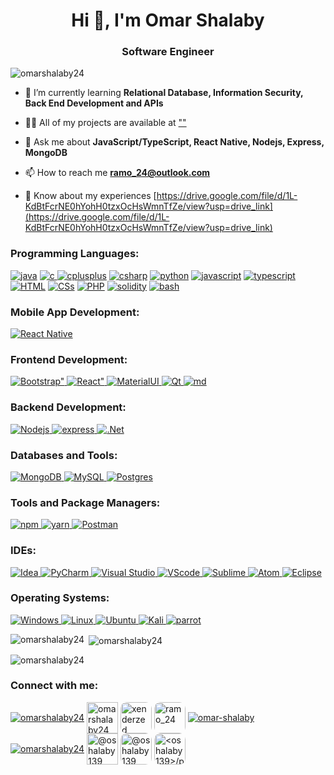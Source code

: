 <h1 align="center">Hi 👋, I'm Omar Shalaby</h1>
<h3 align="center">Software Engineer</h3>

<p align="left"> <img src="https://komarev.com/ghpvc/?username=omarshalaby24&label=Profile%20views&color=0e75b6&style=flat" alt="omarshalaby24" /> </p>

- 🌱 I’m currently learning **Relational Database, Information Security, Back End Development and APIs**

- 👨‍💻 All of my projects are available at [""]("")

- 💬 Ask me about **JavaScript/TypeScript, React Native, Nodejs, Express, MongoDB**

- 📫 How to reach me **ramo_24@outlook.com**

- 📄 Know about my experiences [https://drive.google.com/file/d/1L-KdBtFcrNE0hYohH0tzxOcHsWmnTfZe/view?usp=drive_link](https://drive.google.com/file/d/1L-KdBtFcrNE0hYohH0tzxOcHsWmnTfZe/view?usp=drive_link)

<h3 align="left">Programming Languages:</h3>
<a href="https://www.java.com"> <img src="https://skillicons.dev/icons?i=java" alt="java" /></a>
<a href="https://www.cprogramming.com/"> <img src="https://skillicons.dev/icons?i=c" alt="c" /> </a>
<a href="https://www.w3schools.com/cpp/"> <img src="https://skillicons.dev/icons?i=cpp" alt="cplusplus" /></a>
<a href="https://www.w3schools.com/cs/"> <img src="https://skillicons.dev/icons?i=cs" alt="csharp" /></a>
<a href="https://www.python.org/"> <img src="https://skillicons.dev/icons?i=py" alt="python" /></a>
<a href="https://developer.mozilla.org/en-US/docs/Web/JavaScript"> <img src="https://skillicons.dev/icons?i=js" alt="javascript"/></a>
<a href="https://www.typescriptlang.org/"> <img src="https://skillicons.dev/icons?i=ts" alt="typescript"/></a>
<a href="https://developer.mozilla.org/en-US/docs/Web/HTML"> <img src="https://skillicons.dev/icons?i=html" alt="HTML"/></a>
<a href="https://developer.mozilla.org/en-US/docs/Web/CSS"> <img src="https://skillicons.dev/icons?i=css" alt="CSs"/></a>
<a href="https://www.php.net/"> <img src="https://skillicons.dev/icons?i=php" alt="PHP"/></a>
<a href="https://soliditylang.org/"> <img src="https://skillicons.dev/icons?i=solidity" alt="solidity" /></a>
<a href="https://www.gnu.org/software/bash/"> <img src="https://skillicons.dev/icons?i=bash" alt="bash" /></a>
<h3 align="left">Mobile App Development:</h3>
<a href="https://reactnative.dev/" > <img src="https://skillicons.dev/icons?i=react" alt="React Native" /> </a>
<h3 align="left">Frontend Development:</h3>
<a href="https://react.dev/" > <img src="https://skillicons.dev/icons?i=bootstrap" alt=Bootstrap" /> </a>
<a href="https://react.dev/" > <img src="https://skillicons.dev/icons?i=react" alt=React" /> </a>
<a href="https://react.dev/" > <img src="https://skillicons.dev/icons?i=materialui" alt="MaterialUI" /> </a>
<a href="https://react.dev/" > <img src="https://skillicons.dev/icons?i=qt" alt="Qt" /> </a>
<a href="https://react.dev/" > <img src="https://skillicons.dev/icons?i=md" alt="md" /> </a>
<h3 align="left">Backend Development:</h3>
<a href="https://react.dev/" > <img src="https://skillicons.dev/icons?i=nodejs" alt="Nodejs" /> </a>
<a href="https://react.dev/" > <img src="https://skillicons.dev/icons?i=express" alt="express" /> </a>
<a href="https://react.dev/" > <img src="https://skillicons.dev/icons?i=dotnet" alt=".Net" /> </a>
<h3 align="left">Databases and Tools:</h3>
<a href="https://react.dev/" > <img src="https://skillicons.dev/icons?i=mongodb" alt="MongoDB" /> </a>
<a href="https://react.dev/" > <img src="https://skillicons.dev/icons?i=mysql" alt="MySQL" /> </a>
<a href="https://react.dev/" > <img src="https://skillicons.dev/icons?i=postgres" alt="Postgres" /> </a>
<h3 align="left">Tools and Package Managers:</h3>
<a href="https://react.dev/" > <img src="https://skillicons.dev/icons?i=npm" alt="npm" /> </a>
<a href="https://react.dev/" > <img src="https://skillicons.dev/icons?i=yarn" alt="yarn" /> </a>
<a href="https://react.dev/" > <img src="https://skillicons.dev/icons?i=postman" alt="Postman" /> </a>
<h3 align="left">IDEs:</h3>
<p align="left">
<a href="https://react.dev/" > <img src="https://skillicons.dev/icons?i=idea" alt="Idea" /> </a>
<a href="https://react.dev/" > <img src="https://skillicons.dev/icons?i=pycharm" alt="PyCharm" /> </a>
<a href="https://react.dev/" > <img src="https://skillicons.dev/icons?i=visualstudio" alt="Visual Studio" /> </a>
<a href="https://react.dev/" > <img src="https://skillicons.dev/icons?i=vscode" alt="VScode" /> </a>
<a href="https://react.dev/" > <img src="https://skillicons.dev/icons?i=sublime" alt="Sublime" /> </a>
<a href="https://react.dev/" > <img src="https://skillicons.dev/icons?i=atom" alt="Atom" /> </a>
<a href="https://react.dev/" > <img src="https://skillicons.dev/icons?i=eclipse" alt="Eclipse" /> </a>
</p>
<h3 align="left">Operating Systems:</h3>
<p align="left">
  <a href="https://react.dev/" > <img src="https://skillicons.dev/icons?i=windows" alt="Windows" /> </a>
  <a href="https://react.dev/" > <img src="https://skillicons.dev/icons?i=linux" alt="Linux" /> </a>
  <a href="https://react.dev/" > <img src="https://skillicons.dev/icons?i=ubuntu" alt="Ubuntu" /> </a>
  <a href="https://react.dev/" > <img src="https://skillicons.dev/icons?i=kali" alt="Kali" /> </a>
  <a href="https://react.dev/" > <img src="https://skillicons.dev/icons?i=parrot" alt="parrot" /> </a>
</p>

<p><img align="left" src="https://github-readme-stats.vercel.app/api/top-langs?username=omarshalaby24&show_icons=true&locale=en&layout=compact" alt="omarshalaby24" /></p>

<p>&nbsp;<img align="center" src="https://github-readme-stats.vercel.app/api?username=omarshalaby24&show_icons=true&locale=en" alt="omarshalaby24" /></p>

<p><img align="center" src="https://github-readme-streak-stats.herokuapp.com/?user=omarshalaby24&" alt="omarshalaby24" /></p>

<h3 align="left">Connect with me:</h3>
<p align="left">
  <a href="https://linkedin.com/in/omarshalaby24" ><img align="center" src="https://skillicons.dev/icons?i=linkedin" alt="omarshalaby24" /></a>
  <a href="https://github.com/OmarShalaby24" ><img align="center" src="https://skillicons.dev/icons?i=github" alt="omarshalaby24" height="50" width="50" /></a>
  <a href="https://www.hackerrank.com/xenderzed" ><img align="center" style='border-radius: 20%' src="https://raw.githubusercontent.com/rahuldkjain/github-profile-readme-generator/master/src/images/icons/Social/hackerrank.svg" alt="xenderzed" height="50" width="50"  /></a>
  <a href="https://www.leetcode.com/ramo_24" ><img align="center" style="border-radius:20%" src="https://raw.githubusercontent.com/LeetCode-OpenSource/vscode-leetcode/master/resources/LeetCode.png" alt="ramo_24" height="50" width="50" /></a>
  <a href="https://codepen.io/omar-shalaby" ><img align="center" src="https://skillicons.dev/icons?i=codepen" alt="omar-shalaby" /></a>
  <a href="https://dev.to/omarshalaby24" ><img align="center" src="https://skillicons.dev/icons?i=devto" alt="omarshalaby24" /></a>
  <a href="https://medium.com/@oshalaby139" ><img align="center" src="https://uxwing.com/wp-content/themes/uxwing/download/brands-and-social-media/medium-square-icon.png" alt="@oshalaby139" height="50" width="50" /></a>
  <a href="https://www.hackerearth.com/@oshalaby139" ><img align="center" style="border-radius:20%" src="https://yt3.googleusercontent.com/eHg55hwKTHKaPdmhFPZN9nDVcTYj_tlZJSHI1RNzn6fH38klq02hhAcyEPGioyXaLdIMNqX90w=s900-c-k-c0x00ffffff-no-rj" alt="@oshalaby139" height="50" width="50" /></a>
  <a href="https://auth.geeksforgeeks.org/user/<oshalaby139>/profile" ><img align="center" style="border-radius:20%" src="https://media.geeksforgeeks.org/wp-content/uploads/20220115184050/gfglogo.png" alt="<oshalaby139>/profile" height="50" width="50" /></a>
</p>
